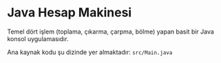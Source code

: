 # Java Hesap Makinesi 

Temel dört işlem (toplama, çıkarma, çarpma, bölme) yapan basit bir Java konsol uygulamasıdır.

Ana kaynak kodu şu dizinde yer almaktadır: `src/Main.java`
